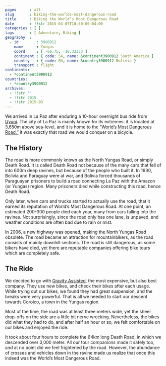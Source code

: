 ```yaml
---
pages      : all
slug       : biking-the-worlds-most-dangerous-road
title      : Biking the World’s Most Dangerous Road
date       : !!str 2015-03-07T10:30:00-04:00
categories : [ ]
tags       : [ Adventure, Biking ]
geography  :
  - id        : 3900912
    name      : Yungas
    coord     : [ -66.75, -16.33333 ]
    continent : { code: SA, name: &continent3900912 South America }
    country   : { code: BO, name: &country3900912 Bolivia }
    transport : flight
continents:
  - *continent3900912
countries:
  - *country3900912
archives:
  - !!str ''
  - !!str 2015
  - !!str 2015-03
---
```


We arrived in La Paz after enduring a 10-hour overnight bus ride from [Uyuni](/blog/surreal-salar-de-uyuni.html). The city of La Paz is mainly known for its extremes: it is located at 3,650m above sea-level, and it is home to the [“World’s Most Dangerous Road.”](http://list25.com/25-most-dangerous-roads-in-the-world/) It was exactly that road we would conquer on a bicycle.

## The History
The road is more commonly known as the North Yungas Road, or simply Death Road. It is called Death Road not because of the many cars that fell of into 600m deep ravines, but because of the people who built it. In 1930, Bolivia and Paraguay were at war, and Bolivia forced thousands of Paraguayan prisoners to build a road connecting La Paz with the Amazon (or Yungas) region. Many prisoners died while constructing this road, hence Death Road.

Only later, when cars and trucks started to actually use the road, that it earned its reputation of World’s Most Dangerous Road. At one point, an estimated 200-300 people died each year, many from cars falling into the ravines. Not surprisingly, since the road only has one lane, is unpaved, and weather conditions are often bad due to rain or mist.

In 2006, a new highway was opened, making the North Yungas Road obsolete. The road became an attraction for mountainbikers, as the road consists of mainly downhill sections. The road is still dangerous, as some bikers have died, yet there are reputable companies offering bike tours which are completely safe.

## The Ride
We decided to go with [Gravity Assisted](http://www.gravitybolivia.com/), the most expensive, but also best company. They use new bikes, and check their bikes after each usage. While trying out our bikes, we found they had great suspension, and the breaks were very powerful. That is all we needed to start our descent towards Coroico, a town in the Yungas region.

Most of the time, the road was at least three meters wide, yet the sheer drop-offs on the side are a little bit nerve wrecking. Nevertheless, the bikes did what they had to do, and after half an hour or so, we felt comfortable on our bikes and enjoyed the ride.

It took about four hours to complete the 64km long Death Road, in which we descended over 3,000 meter. All our tour companions made it safely too, and at no point did we feel frightened by the road. However, the abundance of crosses and vehicles down in the ravine made us realize that once this indeed was the World’s Most Dangerous Road.